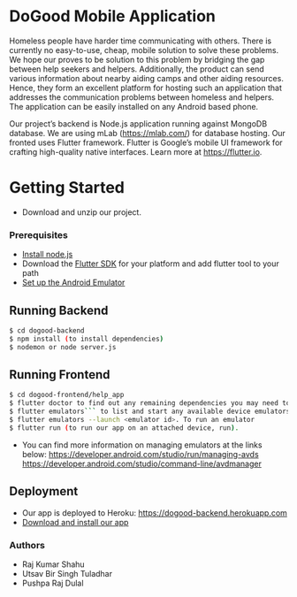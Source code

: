# DoGood Mobile Application

Homeless people have harder time communicating with others. There is currently no easy-to-use, cheap, mobile solution to solve these problems. We hope our proves to be solution to this problem by bridging the gap between help seekers and helpers. Additionally, the product can send various information about nearby aiding camps and other aiding resources. Hence, they form an excellent platform for hosting such an application that addresses the communication problems between homeless and helpers. The application can be easily installed on any Android based phone. 

Our project’s backend is Node.js application running against MongoDB database. We are using mLab (https://mlab.com/) for database hosting. Our fronted uses Flutter framework. Flutter is Google’s mobile UI framework for crafting high-quality native interfaces. Learn more at https://flutter.io.

# Getting Started

  - Download and unzip our project.


### Prerequisites
  - [Install node.js](https://nodejs.org/en/download/)
  - Download the [Flutter SDK](https://flutter.dev/docs/development/tools/sdk/releases) for your platform and add flutter tool to your path
  - [Set up the Android Emulator](https://flutter.dev/docs/get-started/install/windows#android-setup)

## Running Backend
```sh 
$ cd dogood-backend
$ npm install (to install dependencies)
$ nodemon or node server.js
```

## Running Frontend

```sh
$ cd dogood-frontend/help_app
$ flutter doctor to find out any remaining dependencies you may need to install. 
$ flutter emulators``` to list and start any available device emulators.
$ flutter emulators --launch <emulator id>. To run an emulator
$ flutter run (to run our app on an attached device, run).
```
- You can find more information on managing emulators at the links below:
  https://developer.android.com/studio/run/managing-avds 
  https://developer.android.com/studio/command-line/avdmanager

## Deployment
* Our app is deployed to Heroku:
https://dogood-backend.herokuapp.com 
* [Download and install our app](https://drive.google.com/file/d/16cMSqz6_wZxRLOT6yZFAKKfDl2KOyaDX/view)

### Authors
- Raj Kumar Shahu
- Utsav Bir Singh Tuladhar
- Pushpa Raj Dulal

